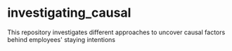 # investigating_causal
This repository investigates different approaches to uncover causal factors behind employees' staying intentions
